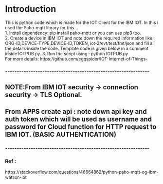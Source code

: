 <h1>Introduction</h1>
This is python code which is made for the IOT Client for the IBM IOT. In this i used the Paho-mqtt library for this.
<br>
1. install dependency: pip install paho-mqtt or you can use pip3 too.<br>
2. Create a device in IBM IOT and note down the required information like : ORG-ID,DEVICE-TYPE,DEVICE-ID,TOKEN, iot-2/evt/test/fmt/json and fill all the details inside the code. Template code is given below in a comment inside IOTPUB.py.
3. Run the script using :  python IOTPUB.py
<br/>
For more details: https://github.com/cgqspider/IOT-Internet-of-Things-
 
<br />
<h3>--------------------------------------------------------------</h3>
<h2>NOTE:From IBM IOT security -> connection security -> TLS Optional.</h2>
<h2>From APPS create api : note down api key and auth token which will be used as username and password for Cloud function for HTTP request to IBM IOT. (BASIC AUTHENTICATION)</h2>

<h3>--------------------------------------------------------------</h3> 
<h3>Ref :</h3>
https://stackoverflow.com/questions/46664862/python-paho-mqtt-og-ibm-watson-iot
